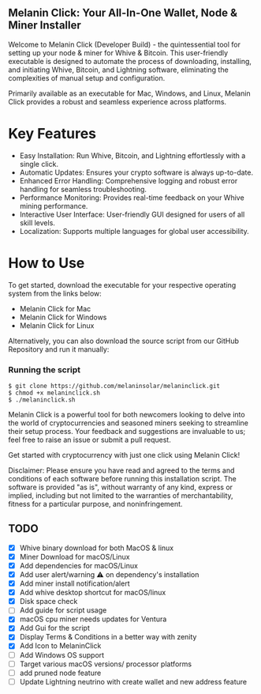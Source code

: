 ## Melanin Click: Your All-In-One Wallet, Node & Miner Installer

Welcome to Melanin Click (Developer Build) - the quintessential tool for setting up your node & miner for Whive & Bitcoin. This user-friendly executable is designed to automate the process of downloading, installing, and initiating Whive, Bitcoin, and Lightning software, eliminating the complexities of manual setup and configuration.

Primarily available as an executable for Mac, Windows, and Linux, Melanin Click provides a robust and seamless experience across platforms.

# Key Features
- Easy Installation: Run Whive, Bitcoin, and Lightning effortlessly with a single click.
- Automatic Updates: Ensures your crypto software is always up-to-date.
- Enhanced Error Handling: Comprehensive logging and robust error handling for seamless troubleshooting.
- Performance Monitoring: Provides real-time feedback on your Whive mining performance.
- Interactive User Interface: User-friendly GUI designed for users of all skill levels.
- Localization: Supports multiple languages for global user accessibility.

# How to Use
To get started, download the executable for your respective operating system from the links below:

- Melanin Click for Mac
- Melanin Click for Windows
- Melanin Click for Linux

Alternatively, you can also download the source script from our GitHub Repository and run it manually:

### Running the script
```
$ git clone https://github.com/melaninsolar/melaninclick.git
$ chmod +x melaninclick.sh
$ ./melaninclick.sh
```
Melanin Click is a powerful tool for both newcomers looking to delve into the world of cryptocurrencies and seasoned miners seeking to streamline their setup process. Your feedback and suggestions are invaluable to us; feel free to raise an issue or submit a pull request.

Get started with cryptocurrency with just one click using Melanin Click!

Disclaimer: Please ensure you have read and agreed to the terms and conditions of each software before running this installation script. The software is provided "as is", without warranty of any kind, express or implied, including but not limited to the warranties of merchantability, fitness for a particular purpose, and noninfringement.

## TODO
- [x] Whive binary download for both MacOS & linux
- [x] Miner Download for macOS/Linux
- [x] Add dependencies for macOS/Linux
- [x] Add user alert/warning ⚠️ on dependency's installation 
- [x] Add miner install notification/alert
- [x] Add whive desktop shortcut for macOS/linux
- [x] Disk space check
- [ ] Add guide for script usage
- [x] macOS cpu miner needs updates for Ventura
- [x] Add Gui for the script
- [x] Display Terms & Conditions in a better way with zenity
- [x] Add Icon to MelaninClick
- [ ] Add Windows OS support
- [ ] Target various macOS versions/ processor platforms
- [ ] add pruned node feature
- [ ] Update Lightning neutrino with create wallet and new address feature
